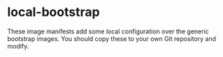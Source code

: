 # local-bootstrap
These image manifests add some local configuration over the generic bootstrap
images. You should copy these to your own Git repository and modify.
